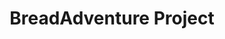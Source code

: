 ---
title: BreadAdventure Project
tags: [Game]
style: fill
color: warning
description: Source code of the game <i>PuppyDays</i>
external_url: https://github.com/PuppyGummy/PuppyDaysProject
---
